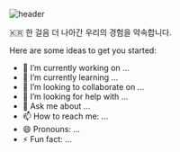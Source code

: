 ![header](https://capsule-render.vercel.app/api?type=slice&color=gradient&height=300&section=header&text=hi&fontSize=90&section=footer)

🇰🇷 한 걸음 더 나아간 우리의 경험을 약속합니다.
<!--
**K-moovie/K-moovie** is a ✨ _special_ ✨ repository because its `README.md` (this file) appears on your GitHub profile. -->

Here are some ideas to get you started:

- 🔭 I’m currently working on ...
- 🌱 I’m currently learning ...
- 👯 I’m looking to collaborate on ...
- 🤔 I’m looking for help with ...
- 💬 Ask me about ...
- 📫 How to reach me: ...
- 😄 Pronouns: ...
- ⚡ Fun fact: ...

